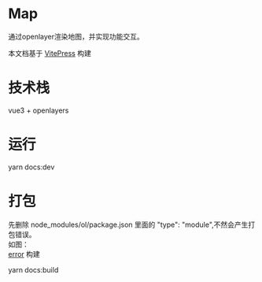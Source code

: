 # Map

通过openlayer渲染地图，并实现功能交互。

本文档基于 [VitePress](https://vitepress.vuejs.org/) 构建

# 技术栈

vue3 + openlayers
# 运行 

yarn docs:dev

# 打包
先删除 node_modules/ol/package.json  里面的 "type": "module",不然会产生打包错误。\
如图：\
[error](./error.png) 构建

yarn docs:build
